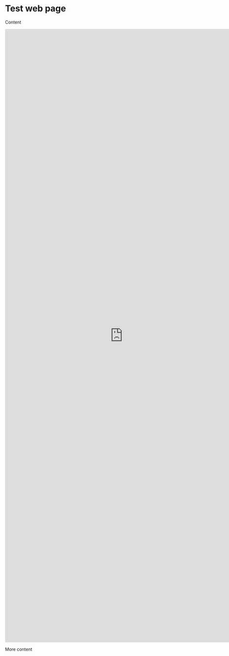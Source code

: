 # Test web page

Content

<iframe style="width:80vw; height:50vh;" scrolling="yes" frameborder="0" src="https://tinyurl.com/z9vmw4fu" ></iframe>

More content
